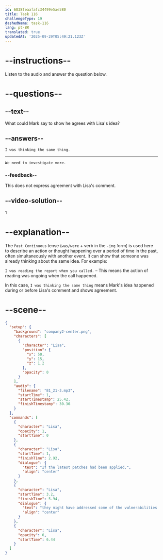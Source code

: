 ```yaml
---
id: 6838feaafafc34499e5ae580
title: Task 116
challengeType: 19
dashedName: task-116
lang: pt-BR
translated: true
updatedAt: '2025-09-29T05:49:21.123Z'
---
```


<!-- (Audio) Lisa: If the latest patches had been applied, they might have addressed some of the vulnerabilities that were exploited. -->

<!-- SPEAKING -->

# --instructions--

Listen to the audio and answer the question below.

# --questions--

## --text--

What could Mark say to show he agrees with Lisa's idea?

## --answers--

`I was thinking the same thing.`

---

`We need to investigate more.`

### --feedback--

This does not express agreement with Lisa's comment.

## --video-solution--

1

# --explanation--

The `Past Continuous` tense (`was/were` + verb in the `-ing` form) is used here to describe an action or thought happening over a period of time in the past, often simultaneously with another event. It can show that someone was already thinking about the same idea. For example:

`I was reading the report when you called.` – This means the action of reading was ongoing when the call happened.

In this case, `I was thinking the same thing` means Mark's idea happened during or before Lisa's comment and shows agreement.

# --scene--

```json
{
  "setup": {
    "background": "company2-center.png",
    "characters": [
      {
        "character": "Lisa",
        "position": {
          "x": 50,
          "y": 15,
          "z": 1.2
        },
        "opacity": 0
      }
    ],
    "audio": {
      "filename": "B1_21-3.mp3",
      "startTime": 1,
      "startTimestamp": 25.42,
      "finishTimestamp": 30.36
    }
  },
  "commands": [
    {
      "character": "Lisa",
      "opacity": 1,
      "startTime": 0
    },
    {
      "character": "Lisa",
      "startTime": 1,
      "finishTime": 2.92,
      "dialogue": {
        "text": "If the latest patches had been applied,",
        "align": "center"
      }
    },
    {
      "character": "Lisa",
      "startTime": 3.2,
      "finishTime": 5.94,
      "dialogue": {
        "text": "they might have addressed some of the vulnerabilities that were exploited.",
        "align": "center"
      }
    },
    {
      "character": "Lisa",
      "opacity": 0,
      "startTime": 6.44
    }
  ]
}
```
